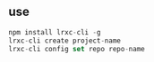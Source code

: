 ## use
```js
npm install lrxc-cli -g
lrxc-cli create project-name
lrxc-cli config set repo repo-name
```